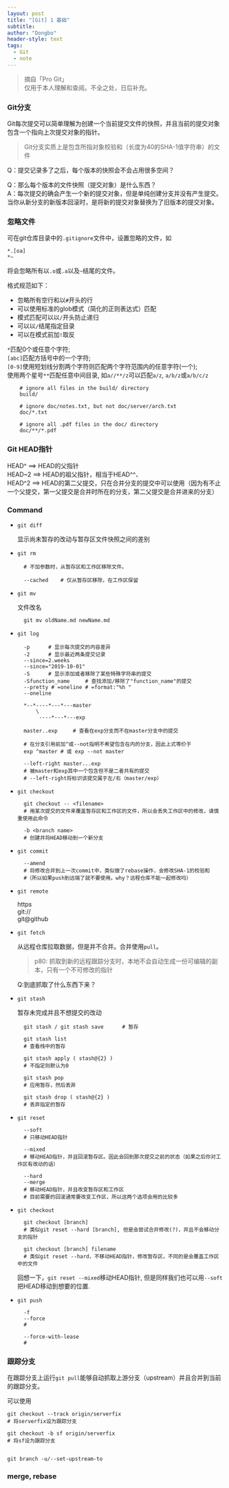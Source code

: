 ```yaml
---
layout: post
title: "[Git] 1 基础"
subtitle: 
author: "Dongbo"
header-style: text
tags:
  - Git
  - note
---
```


> 摘自「Pro Git」  
仅用于本人理解和查阅。不全之处，日后补充。

### Git分支

Git每次提交可以简单理解为创建一个当前提交文件的快照，并且当前的提交对象包含一个指向上次提交对象的指针。

> Git分支实质上是包含所指对象校验和（长度为40的SHA-1值字符串）的文件

Q：提交记录多了之后，每个版本的快照会不会占用很多空间？


Q：那么每个版本的文件快照（提交对象）是什么东西？  
A：每次提交的确会产生一个新的提交对象，但是单纯创建分支并没有产生提交。当你从新分支的新版本回滚时，是将新的提交对象替换为了旧版本的提交对象。

### 忽略文件

可在git仓库目录中的`.gitignore`文件中，设置忽略的文件，如

    *.[oa]
    *~

将会忽略所有以`.o`或`.a`以及`~`结尾的文件。

格式规范如下：

- 忽略所有空行和以`#`开头的行
- 可以使用标准的glob模式（简化的正则表达式）匹配
- 模式匹配可以以`/`开头防止递归
- 可以以`/`结尾指定目录
- 可以在模式前加`!`取反


`*`匹配0个或任意个字符;  
`[abc]`匹配方括号中的一个字符;  
`[0-9]`使用短划线分割两个字符则匹配两个字符范围内的任意字符(一个);  
使用两个星号`**`匹配任意中间目录, 如`a//**/z`可以匹配`a/z`, `a/b/z`或`a/b/c/z`  

        # ignore all files in the build/ directory
        build/

        # ignore doc/notes.txt, but not doc/server/arch.txt
        doc/*.txt

        # ignore all .pdf files in the doc/ directory
        doc/**/*.pdf


### Git HEAD指针

HEAD^  ==> HEAD的父指针  
HEAD~2  ==> HEAD的祖父指针，相当于HEAD^^、  
HEAD^2 ==> HEAD的第二父提交，只在合并分支的提交中可以使用（因为有不止一个父提交，第一父提交是合并时所在的分支，第二父提交是合并进来的分支）

### Command 

- `git diff`

    显示尚未暂存的改动与暂存区文件快照之间的差别

- `git rm`

        # 不加参数时，从暂存区和工作区移除文件。

        --cached    # 仅从暂存区移除，在工作区保留

- `git mv`

    文件改名

        git mv oldName.md newName.md

- `git log`

        -p      # 显示每次提交的内容差异
        -2      # 显示最近两条提交记录
        --since=2.weeks  
        --since="2019-10-01"
        -S      # 显示添加或者移除了某些特殊字符串的提交
        -Sfunction_name     # 查找添加/移除了"function_name"的提交
        --pretty # =oneline # =format:"%h "
        --oneline

        *--*----*---*---master
            \
             ----*---*---exp

        master..exp     # 查看在exp分支而不在master分支中的提交
        
        # 在分支引用前加^或--not指明不希望包含在内的分支，因此上式等价于
        exp ^master # 或 exp --not master

        --left-right master...exp       
        # 被master和exp其中一个包含但不是二者共有的提交
        # --left-right将标识该提交属于左/右（master/exp）

- `git checkout`

        git checkout -- <filename> 
        # 用某次提交的文件来覆盖暂存区和工作区的文件，所以会丢失工作区中的修改，请慎重使用此命令

        -b <branch name>
        # 创建并将HEAD移动到一个新分支

- `git commit`

        --amend   
        # 将修改合并到上一次commit中，类似做了rebase操作，会修改SHA-1的校验和
        #（所以如果push到远端了就不要使用。why？远程仓库不能一起修改吗）

- `git remote`

    https  
    git://  
    git@github  

- `git fetch`

    从远程仓库拉取数据，但是并不合并。合并使用`pull`。

    > p80: 抓取到新的远程跟踪分支时，本地不会自动生成一份可编辑的副本，只有一个不可修改的指针

    Q:到底抓取了什么东西下来？  

- `git stash`

    暂存未完成并且不想提交的改动

        git stash / git stash save      # 暂存

        git stash list    
        # 查看栈中的暂存

        git stash apply ( stash@{2} )  
        # 不指定则默认为0

        git stash pop   
        # 应用暂存，然后丢弃

        git stash drop ( stash@{2} )    
        # 丢弃指定的暂存

- `git reset`

        --soft
        # 只移动HEAD指针

        --mixed     
        # 移动HEAD指针，并且回滚暂存区。因此会回到那次提交之前的状态（如果之后你对工作区有改动的话）

        --hard
        --merge     
        # 移动HEAD指针，并且改变暂存区和工作区
        # 目前需要的回滚通常要改变工作区，所以这两个选项会用的比较多


- `git checkout`

        git checkout [branch]
        # 类似git reset --hard [branch], 但是会尝试合并修改(?)，并且不会移动分支的指针

        git checkout [branch] filename
        # 类似git reset --hard，不移动HEAD指针，修改暂存区，不同的是会覆盖工作区中的文件

    回想一下，`git reset --mixed`移动HEAD指针, 但是同样我们也可以用`--soft`把HEAD移动到想要的位置.

- `git push`


        -f
        --force
        # 

        --force-with-lease
        # 

### 跟踪分支

在跟踪分支上运行`git pull`能够自动抓取上游分支（upstream）并且合并到当前的跟踪分支。

可以使用

    git checkout --track origin/serverfix   
    # 将serverfix设为跟踪分支

    git checkout -b sf origin/serverfix     
    # 将sf设为跟踪分支


    git branch -u/--set-upstream-to 


### merge, rebase




